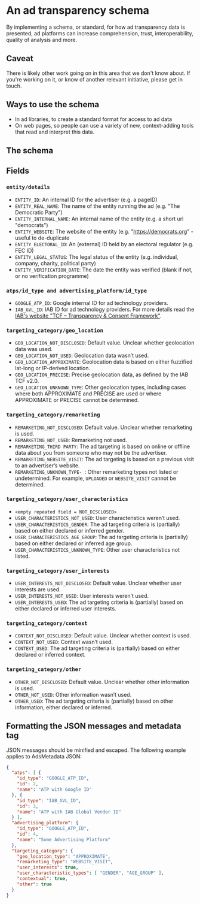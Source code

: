 # An ad transparency schema

By implementing a schema, or standard, for how ad transparency data is presented, ad platforms can increase comprehension, trust, interoperability, quality of analysis and more. 

## Caveat

There is likely other work going on in this area that we don't know about. If you're working on it, or know of another relevant initiative, please get in touch.

## Ways to use the schema

- In ad libraries, to create a standard format for access to ad data
- On web pages, so people can use a variety of new, context-adding tools that read and interpret this data.

## The schema

## Fields

### `entity/details`

- `ENTITY_ID`: An internal ID for the advertiser (e.g. a pageID)
- `ENTITY_REAL_NAME`: The name of the entity running the ad (e.g. "The Democratic Party")
- `ENTITY_INTERNAL_NAME`: An internal name of the entity (e.g. a short url "democrats")
- `ENTITY_WEBSITE`: The website of the entity (e.g. "https://democrats.org" - useful to de-duplicate 
- `ENTITY_ELECTORAL_ID`: An (external) ID held by an electoral regulator (e.g. FEC ID)
- `ENTITY_LEGAL_STATUS`: The legal status of the entity (e.g. individual, company, charity, political party)
- `ENTITY_VERIFICATION_DATE`: The date the entity was verified (blank if not, or no verification programme)

### `atps/id_type and advertising_platform/id_type`

- `GOOGLE_ATP_ID`: Google internal ID for ad technology providers.
- `IAB_GVL_ID`:  IAB ID for ad technology providers. For more details read the [IAB's website "TCF – Transparency & Consent Framework"](https://iabeurope.eu/transparency-consent-framework/).

### `targeting_category/geo_location`

- `GEO_LOCATION_NOT_DISCLOSED`: Default value. Unclear whether geolocation data was used.
- `GEO_LOCATION_NOT_USED`: Geolocation data wasn’t used.
- `GEO_LOCATION_APPROXIMATE`: Geolocation data is based on either fuzzified lat-long or IP-derived location.
- `GEO_LOCATION_PRECISE`: Precise geolocation data, as defined by the IAB TCF v2.0.
- `GEO_LOCATION_UNKNOWN_TYPE`: Other geolocation types, including cases where both APPROXIMATE and PRECISE are used or where APPROXIMATE or PRECISE cannot be determined.

### `targeting_category/remarketing`

- `REMARKETING_NOT_DISCLOSED`: Default value. Unclear whether remarketing is used.
- `REMARKETING_NOT_USED`: Remarketing not used.
- `REMARKETING_THIRD PARTY`: The ad targeting is based on online or offline data about you from someone who may not be the advertiser.
- `REMARKETING_WEBSITE_VISIT`: The ad targeting is based on a previous visit to an advertiser’s website.
- `REMARKETING_UNKNOWN_TYPE- `: Other remarketing types not listed or undetermined. For example, `UPLOADED` or `WEBSITE_VISIT` cannot be determined.

### `targeting_category/user_characteristics`

- `<empty repeated field = NOT_DISCLOSED>`
- `USER_CHARACTERISTICS_NOT_USED`: User characteristics weren’t used.
- `USER_CHARACTERISTICS_GENDER`: The ad targeting criteria is (partially) based on either declared or inferred gender.
- `USER_CHARACTERISTICS_AGE_GROUP`: The ad targeting criteria is (partially) based on either declared or inferred age group.
- `USER_CHARACTERISTICS_UNKNOWN_TYPE`: Other user characteristics not listed.

### `targeting_category/user_interests`

- `USER_INTERESTS_NOT_DISCLOSED`: Default value. Unclear whether user interests are used.
- `USER_INTERESTS_NOT_USED`: User interests weren’t used.
- `USER_INTERESTS_USED`: The ad targeting criteria is (partially) based on either declared or inferred user interests.

### `targeting_category/context`

- `CONTEXT_NOT_DISCLOSED`: Default value. Unclear whether context is used.
- `CONTEXT_NOT_USED`: Context wasn’t used.
- `CONTEXT_USED`: The ad targeting criteria is (partially) based on either declared or inferred context.

### `targeting_category/other`

- `OTHER_NOT_DISCLOSED`: Default value. Unclear whether other information is used.
- `OTHER_NOT_USED`: Other information wasn’t used.
- `OTHER_USED`: The ad targeting criteria is (partially) based on other information, either declared or inferred.

## Formatting the JSON messages and metadata tag

JSON messages should be minified and escaped. The following example applies to AdsMetadata JSON:

```json
{
  "atps": [ {
    "id_type": "GOOGLE_ATP_ID",
    "id": 2,
    "name": "ATP with Google ID"
  }, {
    "id_type": "IAB_GVL_ID",
    "id": 3,
    "name": "ATP with IAB Global Vendor ID"
  } ],
  "advertising_platform": {
    "id_type": "GOOGLE_ATP_ID",
    "id": 4,
    "name": "Some Advertising Platform"
  },
  "targeting_category": {
    "geo_location_type": "APPROXIMATE",
    "remarketing_type": "WEBSITE_VISIT",
    "user_interests": true,
    "user_characteristic_types": [ "GENDER", "AGE_GROUP" ],
    "contextual": true,
    "other": true
  }
}
```


